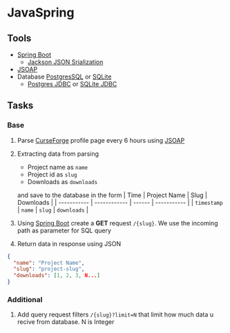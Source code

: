 # JavaSpring

## Tools
  * [Spring Boot](https://spring.io/quickstart)
	* [Jackson JSON Srialization](https://springeframework.guru/processing-json-jackson/)
  * [JSOAP](https://jsoup.org)
  * Database [PostgresSQL](https://postgresql.org) or [SQLite](https://sqlite.org/)
	* [Postgres JDBC](https://jdbc.postgresql.org) or [SQLite JDBC](https://github.com/xerial/sqlite-jdbc)

## Tasks

### Base
  1. Parse [CurseForge](https://www.curseforge.com/members/duckyhatsu/projects) profile page every 6 hours using [JSOAP](https://jsoup.org)

  2. Extracting data from parsing
		* Project name as `name`
		* Project id as `slug`
		* Downloads as `downloads`

     and save to the database in the form
     	| Time        | Project Name | Slug   | Downloads   |
     	| ----------- | ------------ | ------ | ----------- |
     	| `timestamp` | `name`       | `slug` | `downloads` |
  
  3. Using [Spring Boot](https://spring.io/quickstart) create a **GET** request `/{slug}`. We use the incoming path as parameter for SQL query

  4. Return data in response using JSON
  ```json
  {
	"name": "Project Name",
	"slug": "project-slug",
	"downloads": [1, 2, 3, N...]
  }
  ```

### Additional
  1. Add query request filters `/{slug}?limit=N` that limit how much data u recive from database. N is Integer
